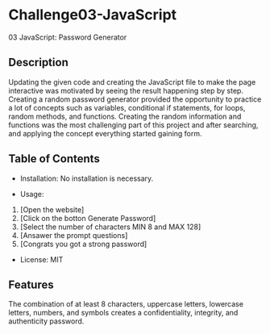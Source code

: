 # Challenge03-JavaScript
03 JavaScript: Password Generator

## Description

Updating the given code and creating the JavaScript file to make the page interactive was motivated by seeing the result happening step by step.
Creating a random password generator provided the opportunity to practice a lot of concepts such as variables, conditional if statements, for loops, random methods, and functions.
Creating the random information and functions was the most challenging part of this project and after searching, and applying the concept everything started gaining form.


## Table of Contents 

- Installation: No installation is necessary. 

- Usage: 
1. [Open the website]
2. [Click on the botton Generate Password]
3. [Select the number of characters MIN 8 and MAX 128]
4. [Ansawer the prompt questions]
5. [Congrats you got a strong password]

- License: MIT


## Features
The combination of at least 8 characters, uppercase letters, lowercase letters, numbers, and symbols creates a confidentiality, integrity, and authenticity password.



